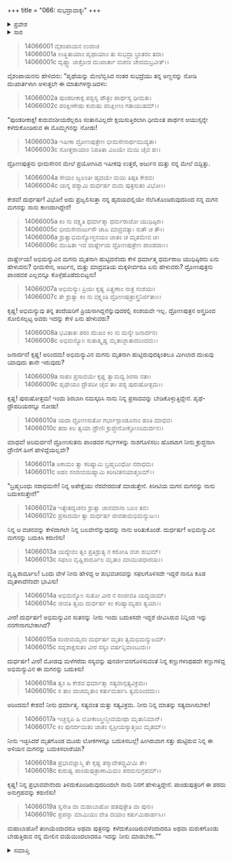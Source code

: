 +++
title = "066: ಸುಭದ್ರಾವಾಕ್ಯಃ"
+++

<details><summary>ಪ್ರವೇಶ</summary>


।।   ಓಂ ಓಂ ನಮೋ ನಾರಾಯಣಾಯ।।   ಶ್ರೀ ವೇದವ್ಯಾಸಾಯ ನಮಃ ।।

ಶ್ರೀ ಕೃಷ್ಣದ್ವೈಪಾಯನ ವೇದವ್ಯಾಸ ವಿರಚಿತ  

**ಶ್ರೀ ಮಹಾಭಾರತ**

**ಅಶ್ವಮೇಧಿಕ ಪರ್ವ**

**ಅಶ್ವಮೇಧಿಕ ಪರ್ವ**

**ಅಧ್ಯಾಯ 66**


</details>

<details><summary>ಸಾರ</summary>

ದುಃಖಾರ್ತಳಾದ ಸುಭದ್ರೆಯು ಕೃಷ್ಣನಲ್ಲಿ ತನ್ನ ದುಃಖವನ್ನು ತೋಡಿಕೊಳ್ಳುವುದು (1-19).


</details>


> 14066001 ವೈಶಂಪಾಯನ ಉವಾಚ  
14066001a ಉತ್ಥಿತಾಯಾಂ ಪೃಥಾಯಾಂ ತು ಸುಭದ್ರಾ ಭ್ರಾತರಂ ತದಾ।  
14066001c ದೃಷ್ಟ್ವಾ ಚುಕ್ರೋಶ ದುಃಖಾರ್ತಾ ವಚನಂ ಚೇದಮಬ್ರವೀತ್।।

ವೈಶಂಪಾಯನನು ಹೇಳಿದನು: “ಪೃಥೆಯನ್ನು ಮೇಲೆಬ್ಬಿಸಿದ ನಂತರ ಸುಭದ್ರೆಯು ತನ್ನ ಅಣ್ಣನನ್ನು ನೋಡಿ ದುಃಖಾರ್ತಳಾಗಿ ಅಳುತ್ತಲೇ ಈ ಮಾತುಗಳನ್ನಾಡಿದಳು:

> 14066002a ಪುಂಡರೀಕಾಕ್ಷ ಪಶ್ಯಸ್ವ ಪೌತ್ರಂ ಪಾರ್ಥಸ್ಯ ಧೀಮತಃ।  
14066002c ಪರಿಕ್ಷೀಣೇಷು ಕುರುಷು ಪರಿಕ್ಷೀಣಂ ಗತಾಯುಷಮ್।।

“ಪುಂಡರೀಕಾಕ್ಷ! ಕುರುವಂಶೀಯರೆಲ್ಲರೂ ಸಂತಾನವಿಲ್ಲದೇ ಕ್ಷಯಿಸುತ್ತಿರಲಾಗಿ ಧೀಮಂತ ಪಾರ್ಥನ ಆಯುಸ್ಸನ್ನೇ ಕಳೆದುಕೊಂಡಿರುವ ಈ ಮೊಮ್ಮಗನನ್ನು ನೋಡು!

> 14066003a ಇಷೀಕಾ ದ್ರೋಣಪುತ್ರೇಣ ಭೀಮಸೇನಾರ್ಥಮುದ್ಯತಾ।  
14066003c ಸೋತ್ತರಾಯಾಂ ನಿಪತಿತಾ ವಿಜಯೇ ಮಯಿ ಚೈವ ಹ।।

ದ್ರೋಣಪುತ್ರನು ಭೀಮಸೇನನ ಮೇಲೆ ಪ್ರಯೋಗಿಸಿದ ಇಷೀಕವು ಉತ್ತರೆ, ಅರ್ಜುನ ಮತ್ತು ನನ್ನ ಮೇಲೆ ಬಿದ್ದಿತ್ತು.

> 14066004a ಸೇಯಂ ಜ್ವಲಂತೀ ಹೃದಯೇ ಮಯಿ ತಿಷ್ಠತಿ ಕೇಶವ।  
14066004c ಯನ್ನ ಪಶ್ಯಾಮಿ ದುರ್ಧರ್ಷ ಮಮ ಪುತ್ರಸುತಂ ವಿಭೋ।।

ಕೇಶವ! ದುರ್ಧರ್ಷ! ವಿಭೋ! ಅದು ಪ್ರಜ್ವಲಿಸುತ್ತಾ ನನ್ನ ಹೃದಯದಲ್ಲಿಯೇ ನೆಲೆಸಿಕೊಂಡಿರುವುದರಿಂದ ನನ್ನ ಮಗನ ಮಗನನ್ನು ನಾನು ಕಾಣದಾಗಿದ್ದೇನೆ!

> 14066005a ಕಿಂ ನು ವಕ್ಷ್ಯತಿ ಧರ್ಮಾತ್ಮಾ ಧರ್ಮರಾಜೋ ಯುಧಿಷ್ಠಿರಃ।  
14066005c ಭೀಮಸೇನಾರ್ಜುನೌ ಚಾಪಿ ಮಾದ್ರವತ್ಯಾಃ ಸುತೌ ಚ ತೌ।।  
14066006a ಶ್ರುತ್ವಾಭಿಮನ್ಯೋಸ್ತನಯಂ ಜಾತಂ ಚ ಮೃತಮೇವ ಚ।  
14066006c ಮುಷಿತಾ ಇವ ವಾರ್ಷ್ಣೇಯ ದ್ರೋಣಪುತ್ರೇಣ ಪಾಂಡವಾಃ।।

ವಾರ್ಷ್ಣೇಯ! ಅಭಿಮನ್ಯುವಿನ ಮಗನು ಮೃತನಾಗಿ ಹುಟ್ಟಿದನೆಂದು ಕೇಳಿ ಧರ್ಮಾತ್ಮ ಧರ್ಮರಾಜ ಯುಧಿಷ್ಠಿರನು ಏನು ಹೇಳುವನು? ಭೀಮಸೇನ, ಅರ್ಜುನ, ಮತ್ತು ಮಾದ್ರವತಿಯ ಮಕ್ಕಳೀರ್ವರೂ ಏನು ಹೇಳುವರು? ದ್ರೋಣಪುತ್ರನು ಪಾಂಡವರ ಎಲ್ಲವನ್ನೂ ಕೊಳ್ಳೆಹೊಡೆದುಬಿಟ್ಟನು!

> 14066007a ಅಭಿಮನ್ಯುಃ ಪ್ರಿಯಃ ಕೃಷ್ಣ ಪಿತೄಣಾಂ ನಾತ್ರ ಸಂಶಯಃ।  
14066007c ತೇ ಶ್ರುತ್ವಾ ಕಿಂ ನು ವಕ್ಷ್ಯಂತಿ ದ್ರೋಣಪುತ್ರಾಸ್ತ್ರನಿರ್ಜಿತಾಃ।।

ಕೃಷ್ಣ! ಅಭಿಮನ್ಯುವು ತನ್ನ ತಂದೆಯರಿಗೆ ಪ್ರಿಯನಾಗಿದ್ದನೆನ್ನುವುದರಲ್ಲಿ ಸಂಶಯವೇ ಇಲ್ಲ. ದ್ರೋಣಪುತ್ರನ ಅಸ್ತ್ರದಿಂದ ಸೋಲಿಸಲ್ಪಟ್ಟ ಅವರು ಇದನ್ನು ಕೇಳಿ ಏನು ಹೇಳುವರು?

> 14066008a ಭವಿತಾತಃ ಪರಂ ದುಃಖಂ ಕಿಂ ನು ಮನ್ಯೇ ಜನಾರ್ದನ।  
14066008c ಅಭಿಮನ್ಯೋಃ ಸುತಾತ್ಕೃಷ್ಣ ಮೃತಾಜ್ಜಾತಾದರಿಂದಮ।।

ಜನಾರ್ದನ! ಕೃಷ್ಣ! ಅರಿಂದಮ! ಅಭಿಮನ್ಯುವಿನ ಮಗನು ಮೃತನಾಗಿ ಹುಟ್ಟಿರುವುದಕ್ಕಿಂತಲೂ ಮಿಗಿಲಾದ ದುಃಖವು ಯಾವುದು ತಾನೇ ಇರುವುದು?

> 14066009a ಸಾಹಂ ಪ್ರಸಾದಯೇ ಕೃಷ್ಣ ತ್ವಾಮದ್ಯ ಶಿರಸಾ ನತಾ।  
14066009c ಪೃಥೇಯಂ ದ್ರೌಪದೀ ಚೈವ ತಾಃ ಪಶ್ಯ ಪುರುಷೋತ್ತಮ।।

ಕೃಷ್ಣ! ಪುರುಷೋತ್ತಮ! ಇಂದು ಶಿರಬಾಗಿ ನಮಸ್ಕರಿಸಿ ನಾನು ನಿನ್ನ ಪ್ರಸಾದವನ್ನು ಬೇಡಿಕೊಳ್ಳುತ್ತಿದ್ದೇನೆ. ಪೃಥೆ-ದ್ರೌಪದಿಯರನ್ನೂ ನೋಡು!

> 14066010a ಯದಾ ದ್ರೋಣಸುತೋ ಗರ್ಭಾನ್ಪಾಂಡೂನಾಂ ಹಂತಿ ಮಾಧವ।  
14066010c ತದಾ ಕಿಲ ತ್ವಯಾ ದ್ರೌಣಿಃ ಕ್ರುದ್ಧೇನೋಕ್ತೋಽರಿಮರ್ದನ।।

ಮಾಧವ! ಅರಿಮರ್ದನ! ದ್ರೋಣಸುತನು ಪಾಂಡವರ ಗರ್ಭಗಳನ್ನು ನಾಶಗೊಳಿಸಲು ಹೊರಟಾಗ ನೀನು ಕ್ರುದ್ಧನಾಗಿ ದ್ರೌಣಿಗೆ ಹೀಗೆ ಹೇಳಿದ್ದೆಯಲ್ಲವೇ?

> 14066011a ಅಕಾಮಂ ತ್ವಾ ಕರಿಷ್ಯಾಮಿ ಬ್ರಹ್ಮಬಂಧೋ ನರಾಧಮ।  
14066011c ಅಹಂ ಸಂಜೀವಯಿಷ್ಯಾಮಿ ಕಿರೀಟಿತನಯಾತ್ಮಜಮ್।।

“ಬ್ರಹ್ಮಬಂಧು ನರಾಧಮನೇ! ನಿನ್ನ ಅಪೇಕ್ಷೆಯು ನೆರವೇರದಂತೆ ಮಾಡುತ್ತೇನೆ. ಕಿರೀಟಿಯ ಮಗನ ಮಗನನ್ನು ನಾನು ಬದುಕಿಸುತ್ತೇನೆ!”

> 14066012a ಇತ್ಯೇತದ್ವಚನಂ ಶ್ರುತ್ವಾ ಜಾನಮಾನಾ ಬಲಂ ತವ।  
14066012c ಪ್ರಸಾದಯೇ ತ್ವಾ ದುರ್ಧರ್ಷ ಜೀವತಾಮಭಿಮನ್ಯುಜಃ।।

ನಿನ್ನ ಆ ವಚನವನ್ನು ಕೇಳಿದಾಗಲೇ ನಿನ್ನ ಬಲವೇನೆನ್ನುವುದನ್ನು ನಾನು ಅರಿತುಕೊಂಡೆ. ದುರ್ಧರ್ಷ! ಅಭಿಮನ್ಯುವಿನ ಮಗನನ್ನು ಬದುಕಿಸಿ ಕರುಣಿಸು!

> 14066013a ಯದ್ಯೇವಂ ತ್ವಂ ಪ್ರತಿಶ್ರುತ್ಯ ನ ಕರೋಷಿ ವಚಃ ಶುಭಮ್।  
14066013c ಸಫಲಂ ವೃಷ್ಣಿಶಾರ್ದೂಲ ಮೃತಾಂ ಮಾಮುಪಧಾರಯ।।

ವೃಷ್ಣಿಶಾರ್ದೂಲ! ಒಂದು ವೇಳೆ ನೀನು ಹೇಳಿದ್ದ ಆ ಶುಭವಚನವನ್ನು ಸಫಲಗೊಳಿಸದೇ ಇದ್ದರೆ ನಾನೂ ಕೂಡ ಮೃತಳಾದೆನೆಂದೇ ಭಾವಿಸು!

> 14066014a ಅಭಿಮನ್ಯೋಃ ಸುತೋ ವೀರ ನ ಸಂಜೀವತಿ ಯದ್ಯಯಮ್।  
14066014c ಜೀವತಿ ತ್ವಯಿ ದುರ್ಧರ್ಷ ಕಿಂ ಕರಿಷ್ಯಾಮ್ಯಹಂ ತ್ವಯಾ।।

ವೀರ! ದುರ್ಧರ್ಷ! ಅಭಿಮನ್ಯುವಿನ ಸುತನನ್ನು ನೀನು ಇಂದು ಬದುಕಿಸದೇ ಇದ್ದರೆ ಜೀವಿಸಿರುವ ನಿನ್ನಿಂದ ಇನ್ನು ನನಗೇನಾಗಬೇಕಾಗಿದೆ?

> 14066015a ಸಂಜೀವಯೈನಂ ದುರ್ಧರ್ಷ ಮೃತಂ ತ್ವಮಭಿಮನ್ಯುಜಮ್।  
14066015c ಸದೃಶಾಕ್ಷಸುತಂ ವೀರ ಸಸ್ಯಂ ವರ್ಷನ್ನಿವಾಂಬುದಃ।।

ದುರ್ಧರ್ಷ! ವೀರ! ಮೋಡವು ಮಳೆಗರೆದು ಸಸ್ಯವನ್ನು ಪುನರ್ಜೀವನಗೊಳಿಸುವಂತೆ ನಿನ್ನ ಕಣ್ಣುಗಳಂಥಹದೇ ಕಣ್ಣುಗಳಿದ್ದ ಅಭಿಮನ್ಯುವಿನ ಈ ಮಗನನ್ನು ಬದುಕಿಸು!

> 14066016a ತ್ವಂ ಹಿ ಕೇಶವ ಧರ್ಮಾತ್ಮಾ ಸತ್ಯವಾನ್ಸತ್ಯವಿಕ್ರಮಃ।  
14066016c ಸ ತಾಂ ವಾಚಮೃತಾಂ ಕರ್ತುಮರ್ಹಸಿ ತ್ವಮರಿಂದಮ।।

ಅರಿಂದಮ! ಕೇಶವ! ನೀನು ಧರ್ಮಾತ್ಮ. ಸತ್ಯವಂತ ಮತ್ತು ಸತ್ಯವಿಕ್ರಮ. ನೀನು ನಿನ್ನ ಮಾತನ್ನು ಸತ್ಯವಾಗಿಸಬೇಕು!

> 14066017a ಇಚ್ಚನ್ನಪಿ ಹಿ ಲೋಕಾಂಸ್ತ್ರೀನ್ಜೀವಯೇಥಾ ಮೃತಾನಿಮಾನ್।  
14066017c ಕಿಂ ಪುನರ್ದಯಿತಂ ಜಾತಂ ಸ್ವಸ್ರೀಯಸ್ಯಾತ್ಮಜಂ ಮೃತಮ್।।

ನೀನು ಇಚ್ಛಿಸಿದರೆ ಮೃತಗೊಂಡ ಮೂರು ಲೋಕಗಳನ್ನೂ ಬದುಕಿಸಬಲ್ಲೆ! ಹೀಗಿರುವಾಗ ಸತ್ತು ಹುಟ್ಟಿರುವ ನಿನ್ನ ಈ ಅಳಿಯನ ಮಗನನ್ನು ಬದುಕಿಸಲಾರೆಯಾ?

> 14066018a ಪ್ರಭಾವಜ್ಞಾಸ್ಮಿ ತೇ ಕೃಷ್ಣ ತಸ್ಮಾದೇತದ್ಬ್ರವೀಮಿ ತೇ।  
14066018c ಕುರುಷ್ವ ಪಾಂಡುಪುತ್ರಾಣಾಮಿಮಂ ಪರಮನುಗ್ರಹಮ್।।

ಕೃಷ್ಣ! ನಿನ್ನ ಪ್ರಭಾವವೇನೆಂದು ತಿಳಿದುಕೊಂಡಿರುವುದರಿಂದಲೇ ನಾನು ನಿನಗೆ ಹೇಳುತ್ತಿದ್ದೇನೆ. ಪಾಂಡುಪುತ್ರರಿಗೆ ಈ ಪರಮ ಅನುಗ್ರಹವನ್ನು ಕರುಣಿಸು!

> 14066019a ಸ್ವಸೇತಿ ವಾ ಮಹಾಬಾಹೋ ಹತಪುತ್ರೇತಿ ವಾ ಪುನಃ।  
14066019c ಪ್ರಪನ್ನಾ ಮಾಮಿಯಂ ವೇತಿ ದಯಾಂ ಕರ್ತುಮಿಹಾರ್ಹಸಿ।।

ಮಹಾಬಾಹೋ! ತಂಗಿಯೆಂದಾದರೂ ಅಥವಾ ಪುತ್ರನನ್ನು ಕಳೆದುಕೊಂಡಿರುವಳೆಂದಾದರೂ ಅಥವಾ ಮರುಕಗೊಂಡು ಬೇಡುತ್ತಿರುವ ನನ್ನ ಮೇಲಿನ ದಯೆಯಿಂದಲಾದರೂ ಇದನ್ನು ನೀನು ಮಾಡಬೇಕು.””



<details><summary>ಸಮಾಪ್ತಿ</summary>


ಇತಿ ಶ್ರೀಮಹಾಭಾರತೇ ಅಶ್ವಮೇಧಿಕಪರ್ವಣಿ ಸುಭದ್ರಾವಾಕ್ಯೇ ಷಟ್ಷಷ್ಟಿತಮೋಽಧ್ಯಾಯಃ।।  
ಇದು ಶ್ರೀಮಹಾಭಾರತದಲ್ಲಿ ಅಶ್ವಮೇಧಿಕಪರ್ವದಲ್ಲಿ ಸುಭದ್ರಾವಾಕ್ಯ ಎನ್ನುವ ಅರವತ್ತಾರನೇ ಅಧ್ಯಾಯವು.


</details>



